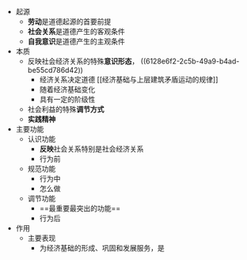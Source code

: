 - 起源
	- **劳动**是道德起源的首要前提
	- **社会关系**是道德产生的客观条件
	- **自我意识**是道德产生的主观条件
- 本质
	- 反映社会经济关系的特殊**意识形态**， ((6128e6f2-2c5b-49a9-b4ad-be55cd786d42))
		- 经济关系决定道德 [[经济基础与上层建筑矛盾运动的规律]]
		- 随着经济基础变化
		- 具有一定的阶级性
	- 社会利益的特殊**调节方式**
	- **实践精神**
- 主要功能
	- 认识功能
		- **反映**社会关系特别是社会经济关系
		- 行为前
	- 规范功能
		- 行为中
		- 怎么做
	- 调节功能
		- ==最重要最突出的功能==
		- 行为后
- 作用
	- 主要表现
		- 为经济基础的形成、巩固和发展服务，是